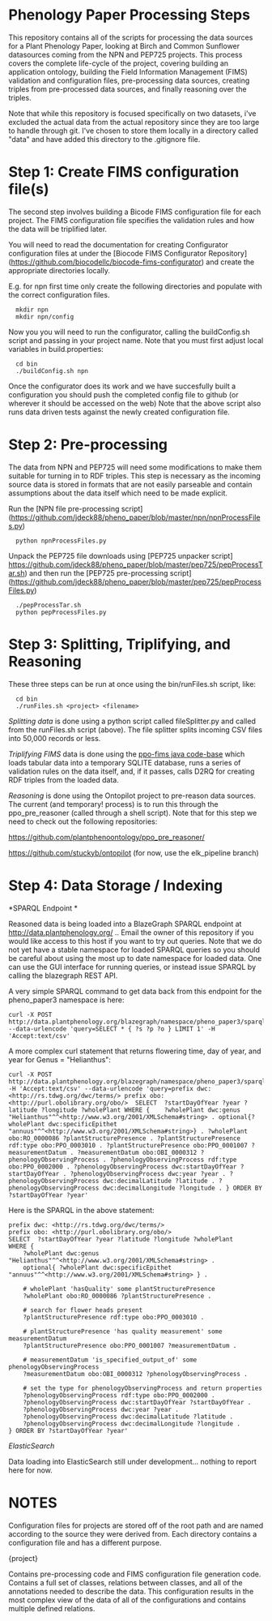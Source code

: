 # Phenology Paper Processing Steps

This repository contains all of the scripts for processing the data sources for a Plant
Phenology Paper, looking at Birch and Common Sunflower datasources coming from  the NPN
and PEP725 projects.  This process covers the complete life-cycle of the project, covering building
an application ontology, building the Field Information Management (FIMS) validation and configuration
files, pre-processing data sources, creating triples from pre-processed data sources, and finally
reasoning over the triples.

Note that while this repository is focused specifically on two datasets, i've excluded 
the actual data from the actual repository since they are too large to handle through git.
I've chosen to store them locally in a directory called "data" and have added this directory to the 
.gitignore file. 

# Step 1: Create FIMS configuration file(s) 

The second step involves building a Bicode FIMS configuration file for each project.  The FIMS
configuration file specifies the validation rules and how the data will be triplified later.

You will need to read the documentation for creating Configurator configuration files at under the [Biocode FIMS Configurator Repository] (https://github.com/biocodellc/biocode-fims-configurator) and create the appropriate directories locally.

E.g. for npn first time only create the following directories and populate with the correct configuration files.
```
  mkdir npn
  mkdir npn/config
```

Now you you will need to run the configurator, calling the buildConfig.sh script and 
passing in your project name.  Note that you must first adjust local variables in build.properties:
```
  cd bin
  ./buildConfig.sh npn
```

Once the configurator does its work and we have succesfully built a configuration you should push 
the completed config file to github (or wherever it should be accessed on the web)
Note that the above script also runs data driven tests against the newly created configuration file. 
 
# Step 2: Pre-processing 

The data from NPN and PEP725 will need some modifications to make them
suitable for turning in to RDF triples.  This step is necessary as the incoming source data is 
stored in formats that are not easily parseable and contain assumptions about the data itself which need to be made explicit.

Run the [NPN file pre-processing script] (https://github.com/jdeck88/pheno_paper/blob/master/npn/npnProcessFiles.py)

```
  python npnProcessFiles.py
```

Unpack the PEP725 file downloads using [PEP725 unpacker script] https://github.com/jdeck88/pheno_paper/blob/master/pep725/pepProcessTar.sh) and then run the [PEP725 pre-processing script] (https://github.com/jdeck88/pheno_paper/blob/master/pep725/pepProcessFiles.py)

```
  ./pepProcessTar.sh
  python pepProcessFiles.py
```

# Step 3: Splitting, Triplifying, and Reasoning

These three steps can be run at once using the bin/runFiles.sh script, like:
```
  cd bin
  ./runFiles.sh <project> <filename>
```

*Splitting data* is done using a python script called fileSplitter.py and called from the runFiles.sh script (above).  The file splitter splits incoming CSV files into 50,000 records or less. 


*Triplifying FIMS* data is done using the [ppo-fims java code-base](https://github.com/biocodellc/ppo-fims) which loads tabular data into a temporary SQLITE database, runs a series of validation rules on the data itself, and, if it passes, calls D2RQ for creating RDF triples from the loaded data.  


*Reasoning* is done using the Ontopilot project to pre-reason data sources.  The current (and temporary! process) is to run this through the ppo_pre_reasoner (called through a shell script).  Note that for this step we need to check out the following repositories:

https://github.com/plantphenoontology/ppo_pre_reasoner/

https://github.com/stuckyb/ontopilot  (for now, use the elk_pipeline branch)


# Step 4: Data Storage / Indexing

*SPARQL Endpoint *

Reasoned data is being loaded into a BlazeGraph SPARQL endpoint at http://data.plantphenology.org/  ..  Email the owner of this repository if you would like access to this host if you want to try out queries.  Note that we do not yet have a stable namespace for loaded SPARQL queries so you should be careful about using the most up to date namespace for loaded data.  One can use the GUI interface for running queries, or instead issue SPARQL by calling the blazegraph REST API.

A very simple SPARQL command to get data back from this endpoint for the pheno_paper3 namespace is here:

```
curl -X POST http://data.plantphenology.org/blazegraph/namespace/pheno_paper3/sparql --data-urlencode 'query=SELECT * { ?s ?p ?o } LIMIT 1' -H 'Accept:text/csv'
```

A more complex curl statement that returns flowering time, day of year, and year for Genus = "Helianthus":

```
curl -X POST http://data.plantphenology.org/blazegraph/namespace/pheno_paper3/sparql -H 'Accept:text/csv' --data-urlencode 'query=prefix dwc: <http://rs.tdwg.org/dwc/terms/> prefix obo: <http://purl.obolibrary.org/obo/>  SELECT  ?startDayOfYear ?year ?latitude ?longitude ?wholePlant WHERE {    ?wholePlant dwc:genus "Helianthus"^^<http://www.w3.org/2001/XMLSchema#string> . optional{?wholePlant dwc:specificEpithet "annuus"^^<http://www.w3.org/2001/XMLSchema#string>} . ?wholePlant obo:RO_0000086 ?plantStructurePresence . ?plantStructurePresence rdf:type obo:PPO_0003010 . ?plantStructurePresence obo:PPO_0001007 ?measurementDatum . ?measurementDatum obo:OBI_0000312 ?phenologyObservingProcess . ?phenologyObservingProcess rdf:type obo:PPO_0002000 . ?phenologyObservingProcess dwc:startDayOfYear ?startDayOfYear . ?phenologyObservingProcess dwc:year ?year . ?phenologyObservingProcess dwc:decimalLatitude ?latitude . ?phenologyObservingProcess dwc:decimalLongitude ?longitude . } ORDER BY ?startDayOfYear ?year'
```

Here is the SPARQL in the above statement:

```
prefix dwc: <http://rs.tdwg.org/dwc/terms/> 
prefix obo: <http://purl.obolibrary.org/obo/>  
SELECT  ?startDayOfYear ?year ?latitude ?longitude ?wholePlant 
WHERE {    
	?wholePlant dwc:genus "Helianthus"^^<http://www.w3.org/2001/XMLSchema#string> . 
	optional{ ?wholePlant dwc:specificEpithet "annuus"^^<http://www.w3.org/2001/XMLSchema#string> } . 

	# wholePlant 'hasQuality' some plantStructurePresence
	?wholePlant obo:RO_0000086 ?plantStructurePresence . 

	# search for flower heads present
	?plantStructurePresence rdf:type obo:PPO_0003010 . 

	# plantStructurePresence 'has quality measurement' some measurementDatum
	?plantStructurePresence obo:PPO_0001007 ?measurementDatum . 
	
	# measurementDatum 'is_specified_output_of' some phenologyObservingProcess
	?measurementDatum obo:OBI_0000312 ?phenologyObservingProcess . 

	# set the type for phenologyObservingProcess and return properties
	?phenologyObservingProcess rdf:type obo:PPO_0002000 . 
	?phenologyObservingProcess dwc:startDayOfYear ?startDayOfYear . 
	?phenologyObservingProcess dwc:year ?year . 
	?phenologyObservingProcess dwc:decimalLatitude ?latitude . 
	?phenologyObservingProcess dwc:decimalLongitude ?longitude . 
} ORDER BY ?startDayOfYear ?year'
```
*ElasticSearch* 

Data loading into ElasticSearch still under development... nothing to report here for now.

# NOTES

Configuration files for projects are stored off of the root path and are named according to the source they were derived from.
Each directory contains a configuration file and has a different purpose.

{project} 

Contains pre-processing code and FIMS configuration file generation code.
Contains a full set of classes, relations between classes, and all of the annotations needed to describe the data.  This configuration results in the 
most complex view of the data of all of the configurations and contains multiple defined relations.  

